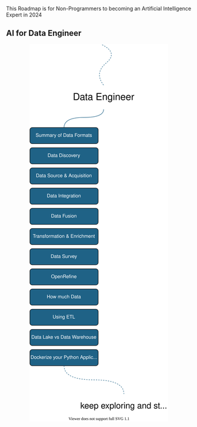 

This Roadmap is for Non-Programmers to becoming an Artificial Intelligence Expert in 2024

## AI for Data Engineer

<p align="center">
       <img src="../images/data_engineer.svg"/>
  </a>
</p>

